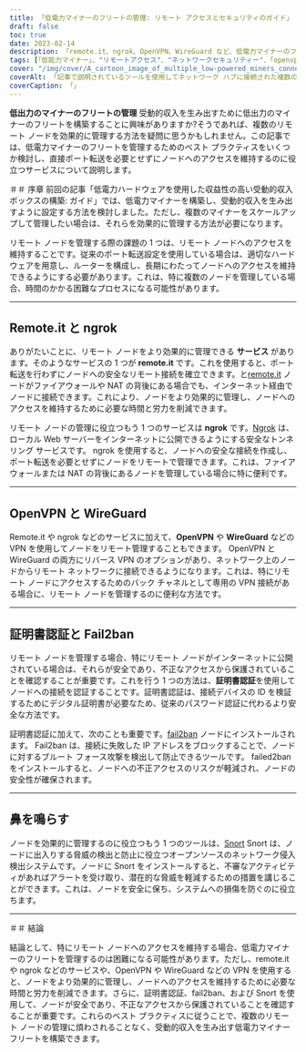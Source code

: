 ```yaml
---
title: 「低電力マイナーのフリートの管理: リモート アクセスとセキュリティのガイド」
draft: false
toc: true
date: 2023-02-14
description: 「remote.it、ngrok、OpenVPN、WireGuard など、低電力マイナーのフリートを管理するためのベスト プラクティスとツールを調べてください。」
tags: [「低能力マイナー」、"リモートアクセス"、"ネットワークセキュリティー"、「openvpn」、「ワイヤーガード」、「鼻を鳴らす」、「ングロク」]
cover: "/img/cover/A_cartoon_image_of_multiple_low-powered_miners_connected.png"
coverAlt: 「記事で説明されているツールを使用してネットワーク ハブに接続された複数の低電力マイナーの漫画画像。」
coverCaption: 「」
---
```


**低出力のマイナーのフリートの管理**
受動的収入を生み出すために低出力のマイナーのフリートを構築することに興味がありますか?そうであれば、複数のリモート ノードを効果的に管理する方法を疑問に思うかもしれません。この記事では、低電力マイナーのフリートを管理するためのベスト プラクティスをいくつか検討し、直接ポート転送を必要とせずにノードへのアクセスを維持するのに役立つサービスについて説明します。

＃＃ 序章
前回の記事「低電力ハードウェアを使用した収益性の高い受動的収入ボックスの構築: ガイド」では、低電力マイナーを構築し、受動的収入を生み出すように設定する方法を検討しました。ただし、複数のマイナーをスケールアップして管理したい場合は、それらを効果的に管理する方法が必要になります。

リモート ノードを管理する際の課題の 1 つは、リモート ノードへのアクセスを維持することです。従来のポート転送設定を使用している場合は、適切なハードウェアを用意し、ルーターを構成し、長期にわたってノードへのアクセスを維持できるようにする必要があります。これは、特に複数のノードを管理している場合、時間のかかる困難なプロセスになる可能性があります。

______

## Remote.it と ngrok

ありがたいことに、リモート ノードをより効果的に管理できる **サービス** があります。そのようなサービスの 1 つが **remote.it** です。これを使用すると、ポート転送を行わずにノードへの安全なリモート接続を確立できます。と[remote.it](https://www.remote.it/) ノードがファイアウォールや NAT の背後にある場合でも、インターネット経由でノードに接続できます。これにより、ノードをより効果的に管理し、ノードへのアクセスを維持するために必要な時間と労力を削減できます。

リモート ノードの管理に役立つもう 1 つのサービスは **ngrok** です。[Ngrok](https://ngrok.com/) は、ローカル Web サーバーをインターネットに公開できるようにする安全なトンネリング サービスです。 ngrok を使用すると、ノードへの安全な接続を作成し、ポート転送を必要とせずにノードをリモートで管理できます。これは、ファイアウォールまたは NAT の背後にあるノードを管理している場合に特に便利です。

______

## OpenVPN と WireGuard

Remote.it や ngrok などのサービスに加えて、**OpenVPN** や **WireGuard** などの VPN を使用してノードをリモート管理することもできます。 OpenVPN と WireGuard の両方にリバース VPN のオプションがあり、ネットワーク上のノードからリモート ネットワークに接続できるようになります。これは、特にリモート ノードにアクセスするためのバック チャネルとして専用の VPN 接続がある場合に、リモート ノードを管理するのに便利な方法です。

______

## 証明書認証と Fail2ban

リモート ノードを管理する場合、特にリモート ノードがインターネットに公開されている場合は、それらが安全であり、不正なアクセスから保護されていることを確認することが重要です。これを行う 1 つの方法は、**証明書認証**を使用してノードへの接続を認証することです。証明書認証は、接続デバイスの ID を検証するためにデジタル証明書が必要なため、従来のパスワード認証に代わるより安全な方法です。

証明書認証に加えて、次のことも重要です。[fail2ban](https://www.fail2ban.org/wiki/index.php/Main_Page) ノードにインストールされます。 Fail2ban は、接続に失敗した IP アドレスをブロックすることで、ノードに対するブルート フォース攻撃を検出して防止できるツールです。 failed2ban をインストールすると、ノードへの不正アクセスのリスクが軽減され、ノードの安全性が確保されます。

______

## 鼻を鳴らす

ノードを効果的に管理するのに役立つもう 1 つのツールは、[Snort](https://www.snort.org/) Snort は、ノードに出入りする脅威の検出と防止に役立つオープンソースのネットワーク侵入検出システムです。ノードに Snort をインストールすると、不審なアクティビティがあればアラートを受け取り、潜在的な脅威を軽減するための措置を講じることができます。これは、ノードを安全に保ち、システムへの損傷を防ぐのに役立ちます。

______

＃＃ 結論

結論として、特にリモート ノードへのアクセスを維持する場合、低電力マイナーのフリートを管理するのは困難になる可能性があります。ただし、remote.it や ngrok などのサービスや、OpenVPN や WireGuard などの VPN を使用すると、ノードをより効果的に管理し、ノードへのアクセスを維持するために必要な時間と労力を削減できます。さらに、証明書認証、fail2ban、および Snort を使用して、ノードが安全であり、不正なアクセスから保護されていることを確認することが重要です。これらのベスト プラクティスに従うことで、複数のリモート ノードの管理に煩わされることなく、受動的収入を生み出す低電力マイナー フリートを構築できます。
